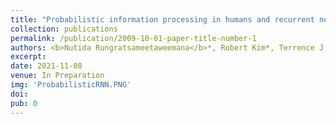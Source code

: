 ```yaml
---
title: "Probabilistic information processing in humans and recurrent neural networks"
collection: publications
permalink: /publication/2009-10-01-paper-title-number-1
authors: <b>Nutida Rungratsameetaweemana</b>*, Robert Kim*, Terrence J. Sejnowski
excerpt: 
date: 2021-11-08
venue: In Preparation
img: 'ProbabilisticRNN.PNG'
doi: 
pub: 0
---
```

